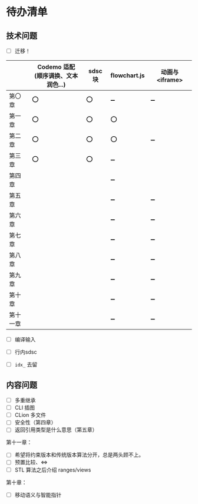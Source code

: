 # 待办清单

## 技术问题

- [ ] 迁移！

|          | Codemo 适配 <br> (顺序调换、文本润色...) | sdsc 块 | flowchart.js       | 动画与 \<iframe\>  |
| -------- | ---------------------------------------- | ------- | ------------------ | ------------------ |
| 第〇章   | :o:                                      | :o:     | :heavy_minus_sign: | :heavy_minus_sign: |
| 第一章   | :o:                                      | :o:     | :o:                |                    |
| 第二章   | :o:                                      | :o:     | :o:                | :heavy_minus_sign: |
| 第三章   | :o:                                      | :o:     | :heavy_minus_sign: |                    |
| 第四章   |                                          |         | :heavy_minus_sign: |                    |
| 第五章   |                                          |         | :heavy_minus_sign: | :heavy_minus_sign: |
| 第六章   |                                          |         | :heavy_minus_sign: | :heavy_minus_sign: |
| 第七章   |                                          |         | :heavy_minus_sign: | :heavy_minus_sign: |
| 第八章   |                                          |         | :heavy_minus_sign: | :heavy_minus_sign: |
| 第九章   |                                          |         | :heavy_minus_sign: | :heavy_minus_sign: |
| 第十章   |                                          |         | :heavy_minus_sign: | :heavy_minus_sign: |
| 第十一章 |                                          |         | :heavy_minus_sign: | :heavy_minus_sign: |

- [ ] 编译输入
- [ ] 行内sdsc

- [ ] `idx_` 去留

## 内容问题

- [ ] 多重继承
- [ ] CLI 插图
- [ ] CLion 多文件
- [ ] 安全性（第四章）
- [ ] 返回引用类型是什么意思（第五章）

第十一章：
- [ ] 希望将约束版本和传统版本算法分开，总是两头顾不上。
- [ ] 预置比较、<=>
- [ ] STL 算法之后介绍 ranges/views

第十章：
- [ ] 移动语义与智能指针
